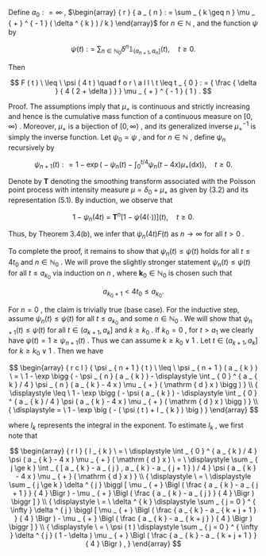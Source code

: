 Define $a _ { 0 } : = \infty$ , $\begin{array} { r } { a _ { n } : = \sum _ { k \geq n } \mu _ { + } ^ { - 1 } ( \delta ^ { k } ) / k } \end{array}$ for $n \in \mathbb { N }$ , and the function $\psi$ by

$$
\psi ( t ) : = \ \sum _ { n \in \mathbb { N } _ { 0 } } \delta ^ { n } \mathbb { 1 } _ { ( a _ { n + 1 } , a _ { n } ] } ( t ) , \quad t \geq 0 .
$$

Then

$$
F ( t ) \ \leq \ \psi ( 4 t ) \quad f o r \ a l l \ t \leq t _ { 0 } : = { \frac { \delta } { 4 ( 2 + \delta ) } } \mu _ { + } ^ { - 1 } ( 1 ) .
$$

Proof. The assumptions imply that $\mu _ { + }$ is continuous and strictly increasing and hence is the cumulative mass function of a continuous measure on $[ 0 , \infty )$ . Moreover, $\mu _ { + }$ is a bijection of $[ 0 , \infty )$ , and its generalized inverse $\mu _ { + } ^ { - 1 }$ is simply the inverse function. Let $\psi _ { 0 } = \psi$ , and for $n \in  { \mathbb { N } }$ , define $\psi _ { n }$ recursively by

$$
\psi _ { n + 1 } ( t ) : = 1 - \exp \bigg ( - \psi _ { n } ( t ) - \int _ { 0 } ^ { t / 4 } \psi _ { n } ( t - 4 x ) \mu _ { + } ( \mathrm { d } x ) \bigg ) , \quad t \geq 0 .
$$

Denote by $\mathbf { T }$ denoting the smoothing transform associated with the Poisson point process with intensity measure $\mu = \delta _ { 0 } + \mu _ { + }$ as given by (3.2) and its representation (5.1). By induction, we observe that

$$
1 - \psi _ { n } ( 4 t ) \ = \ \mathbf { T } ^ { n } \left[ 1 - \psi ( 4 ( \cdot ) ) \right] ( t ) , \quad t \geq 0 .
$$

Thus, by Theorem 3.4(b), we infer that $\psi _ { n } ( 4 t )  F ( t )$ as $n \to \infty$ for all $t > 0$ .

To complete the proof, it remains to show that $\psi _ { n } ( t ) \leq \psi ( t )$ holds for all $t \leq 4 t _ { 0 }$ and $n \in  { \mathbb { N } } _ { 0 }$ . We will prove the slightly stronger statement $\psi _ { n } ( t ) \leq \psi ( t )$ for all $t \leq a _ { k _ { 0 } }$ via induction on $n$ , where $\boldsymbol k _ { 0 } \in \mathbb { N } _ { 0 }$ is chosen such that

$$
a _ { k _ { 0 } + 1 } < 4 t _ { 0 } \leq a _ { k _ { 0 } } .
$$

For $n = 0$ , the claim is trivially true (base case). For the inductive step, assume $\psi _ { n } ( t ) \leq \psi ( t )$ for all $t \leq a _ { k _ { 0 } }$ and some $n \in  { \mathbb { N } } _ { 0 }$ . We will show that $\psi _ { n + 1 } ( t ) \leq \psi ( t )$ for all $t \in ( a _ { k + 1 } , a _ { k } ]$ and $k \geq k _ { 0 }$ . If $k _ { 0 } = 0$ , for $t > a _ { 1 }$ we clearly have $\psi ( t ) = 1 \geq \psi _ { n + 1 } ( t )$ . Thus we can assume $k \geq k _ { 0 } \vee 1$ . Let $t \in ( a _ { k + 1 } , a _ { k } ]$ for $k \geq k _ { 0 } \vee 1$ . Then we have

$$
\begin{array} { r c l } { \psi _ { n + 1 } ( t ) \ \leq \ \psi _ { n + 1 } ( a _ { k } ) \ = \ 1 - \exp \bigg ( - \psi _ { n } ( a _ { k } ) - \displaystyle \int _ { 0 } ^ { a _ { k } / 4 } \psi _ { n } ( a _ { k } - 4 x ) \mu _ { + } ( \mathrm { d } x ) \bigg ) } \\ { \displaystyle \leq \ 1 - \exp \bigg ( - \psi ( a _ { k } ) - \displaystyle \int _ { 0 } ^ { a _ { k } / 4 } \psi ( a _ { k } - 4 x ) \mu _ { + } ( \mathrm { d } x ) \bigg ) } \\ { \displaystyle = \ 1 - \exp \big ( - ( \psi ( t ) + I _ { k } ) \big ) } \end{array}
$$

where $I _ { k }$ represents the integral in the exponent. To estimate $I _ { k }$ , we first note that

$$
\begin{array} { r l } { I _ { k } \ = \ \displaystyle \int _ { 0 } ^ { a _ { k } / 4 } \psi ( a _ { k } - 4 x ) \mu _ { + } ( \mathrm { d } x ) \ = \ \displaystyle \sum _ { j \ge k } \int _ { [ a _ { k } - a _ { j } , a _ { k } - a _ { j + 1 } ) / 4 } \psi ( a _ { k } - 4 x ) \mu _ { + } ( \mathrm { d } x ) } \\ { \displaystyle \ = \ \displaystyle \sum _ { j \ge k } \delta ^ { j } \biggl [ \mu _ { + } \Bigl ( \frac { a _ { k } - a _ { j + 1 } } { 4 } \Bigr ) - \mu _ { + } \Bigl ( \frac { a _ { k } - a _ { j } } { 4 } \Bigr ) \biggr ] } \\ { \displaystyle \ = \ \delta ^ { k } \displaystyle \sum _ { j = 0 } ^ { \infty } \delta ^ { j } \biggl [ \mu _ { + } \Bigl ( \frac { a _ { k } - a _ { k + j + 1 } } { 4 } \Bigr ) - \mu _ { + } \Bigl ( \frac { a _ { k } - a _ { k + j } } { 4 } \Bigr ) \biggr ] } \\ { \displaystyle \ = \ \psi ( t ) \displaystyle \sum _ { j = 0 } ^ { \infty } \delta ^ { j } ( 1 - \delta ) \mu _ { + } \Bigl ( \frac { a _ { k } - a _ { k + j + 1 } } { 4 } \Bigr ) , } \end{array}
$$